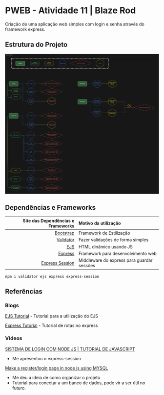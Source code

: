# PWEB - Atividade 11 | Blaze Rod

Criação de uma aplicação web simples com login e senha através do framework express.

## Estrutura do Projeto

![Imagem da Estrutura do Projeto](image.png)

## Dependências e Frameworks

|                       Site das Dependências e Frameworks | Motivo da utilização                       |
| -------------------------------------------------------: | :----------------------------------------- |
|                   [Bootstrap](https://getbootstrap.com/) | Framework de Estilização                   |
| [Validator](https://github.com/validatorjs/validator.js) | Fazer validações de forma simples          |
|                                   [EJS](https://ejs.co/) | HTML dinâmico usando JS                    |
|                  [Express](https://expressjs.com/pt-br/) | Framework para desenvolvimento web         |
|  [Express Session](https://github.com/expressjs/session) | Middleware do express para guardar sessões |

    npm i validator ejs express express-session

## Referências

### Blogs

[EJS Tutorial](https://www.digitalocean.com/community/tutorials/how-to-use-ejs-to-template-your-node-application-pt) - Tutorial para a utilização do EJS

[Express Tutorial](https://dev.to/gabrielhsilvestre/o-basico-express-rotas-4i70) - Tutorial de rotas no express

### Vídeos

[SISTEMA DE LOGIN COM NODE JS | TUTORIAL DE JAVASCRIPT](https://www.youtube.com/watch?v=rXWa9jtHu7g)

- Me apresentou o express-session

[Make a register/login page in node js using MYSQL](https://www.youtube.com/watch?v=zofORFv0K5g)

- Me deu a ideia de como organizar o projeto
- Tutorial para conectar a um banco de dados, pode vir a ser útil no futuro.
